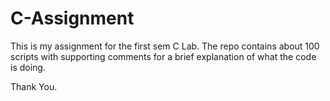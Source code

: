 # C-Assignment

This is my assignment for the first sem C Lab.
The repo contains about 100 scripts with supporting comments for a brief explanation of what the code is doing.


Thank You.
